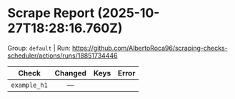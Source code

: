 # Scrape Report (2025-10-27T18:28:16.760Z)

Group: `default`  |  Run: https://github.com/AlbertoRoca96/scraping-checks-scheduler/actions/runs/18851734446

| Check | Changed | Keys | Error |
|---|:---:|:--|:--|
| `example_h1` | — |  |  |
